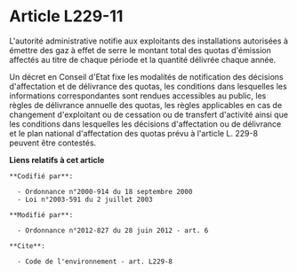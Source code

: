 # Article L229-11

L'autorité administrative notifie aux exploitants des installations autorisées à émettre des gaz à effet de serre le montant
total des quotas d'émission affectés au titre de chaque période et la quantité délivrée chaque année.

Un décret en Conseil d'Etat fixe les modalités de notification des décisions d'affectation et de délivrance des quotas, les
conditions dans lesquelles les informations correspondantes sont rendues accessibles au public, les règles de délivrance
annuelle des quotas, les règles applicables en cas de changement d'exploitant ou de cessation ou de transfert d'activité
ainsi que les conditions dans lesquelles les décisions d'affectation ou de délivrance et le plan national d'affectation des
quotas prévu à l'article L. 229-8 peuvent être contestés.

**Liens relatifs à cet article**

	**Codifié par**:

	  - Ordonnance n°2000-914 du 18 septembre 2000
	  - Loi n°2003-591 du 2 juillet 2003

	**Modifié par**:

	  - Ordonnance n°2012-827 du 28 juin 2012 - art. 6

	**Cite**:

	  - Code de l'environnement - art. L229-8
